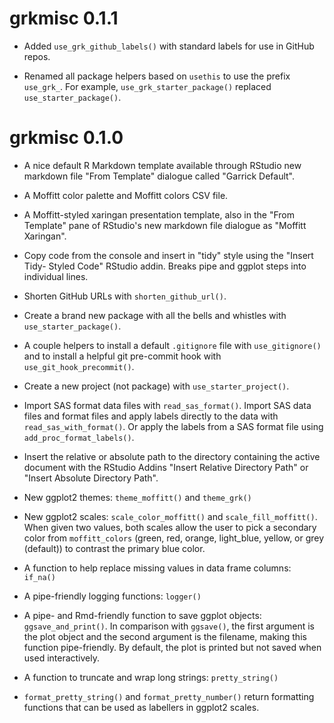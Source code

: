 # grkmisc 0.1.1

- Added `use_grk_github_labels()` with standard labels for use in GitHub repos.

- Renamed all package helpers based on `usethis` to use the prefix `use_grk_`.
  For example, `use_grk_starter_package()` replaced `use_starter_package()`.
# grkmisc 0.1.0

- A nice default R Markdown template available through RStudio new markdown file
  "From Template" dialogue called "Garrick Default".

- A Moffitt color palette and Moffitt colors CSV file.

- A Moffitt-styled xaringan presentation template, also in the "From Template"
  pane of RStudio's new markdown file dialogue as "Moffitt Xaringan".
  
- Copy code from the console and insert in "tidy" style using the "Insert Tidy-
  Styled Code" RStudio addin. Breaks pipe and ggplot steps into individual lines.
  
- Shorten GitHub URLs with `shorten_github_url()`.

- Create a brand new package with all the bells and whistles with
  `use_starter_package()`.
  
- A couple helpers to install a default `.gitignore` file with `use_gitignore()`
  and to install a helpful git pre-commit hook with `use_git_hook_precommit()`.

- Create a new project (not package) with `use_starter_project()`.

- Import SAS format data files with `read_sas_format()`. Import SAS data files
  and format files and apply labels directly to the data with 
  `read_sas_with_format()`. Or apply the labels from a SAS format file using
  `add_proc_format_labels()`.

- Insert the relative or absolute path to the directory containing the active
  document with the RStudio Addins "Insert Relative Directory Path" or
  "Insert Absolute Directory Path".

- New ggplot2 themes: `theme_moffitt()` and `theme_grk()`

- New ggplot2 scales: `scale_color_moffitt()` and `scale_fill_moffitt()`. When
  given two values, both scales allow the user to pick a secondary color from
  `moffitt_colors` (green, red, orange, light_blue, yellow, or grey (default))
  to contrast the primary blue color.

- A function to help replace missing values in data frame columns: `if_na()`

- A pipe-friendly logging functions: `logger()`

- A pipe- and Rmd-friendly function to save ggplot objects: `ggsave_and_print()`.
  In comparison with `ggsave()`, the first argument is the plot object and the
  second argument is the filename, making this function pipe-friendly. By
  default, the plot is printed but not saved when used interactively.
  
- A function to truncate and wrap long strings: `pretty_string()`

- `format_pretty_string()` and `format_pretty_number()` return formatting
  functions that can be used as labellers in ggplot2 scales.
